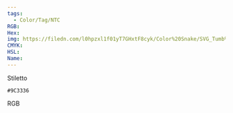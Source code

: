 ```yaml
---
tags:
  - Color/Tag/NTC
RGB:
Hex:
img: https://filedn.com/l0hpzxl1f01yT7GHxtF8cyk/Color%20Snake/SVG_Tumb%20Mass%20No%20Name/9C3336.svg
CMYK:
HSL:
Name:
---
```

Stiletto
```palette
#9C3336
```
RGB
